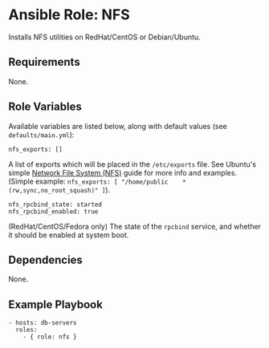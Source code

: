 # Ansible Role: NFS

Installs NFS utilities on RedHat/CentOS or Debian/Ubuntu.

## Requirements

None.

## Role Variables

Available variables are listed below, along with default values (see `defaults/main.yml`):

    nfs_exports: []

A list of exports which will be placed in the `/etc/exports` file. See Ubuntu's simple [Network File System (NFS)](https://ubuntu.com/server/docs/service-nfs) guide for more info and examples. (Simple example: `nfs_exports: [ "/home/public    *(rw,sync,no_root_squash)" ]`).

    nfs_rpcbind_state: started
    nfs_rpcbind_enabled: true

(RedHat/CentOS/Fedora only) The state of the `rpcbind` service, and whether it should be enabled at system boot.

## Dependencies

None.

## Example Playbook

    - hosts: db-servers
      roles:
        - { role: nfs }



